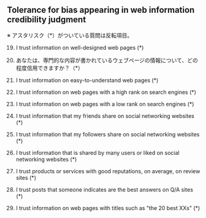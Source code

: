 ## Tolerance for bias appearing in web information credibility judgment
※ アスタリスク（*）がついている質問は反転項目。

19. I trust information on well-designed web pages (\*)

20. あなたは、専門的な内容が書かれているウェブページの情報について、どの程度信用できますか？（\*）

21. I trust information on easy-to-understand web pages (\*)

22. I trust information on web pages with a high rank on search engines (\*)

23. I trust information on web pages with a low rank on search engines (\*)

24. I trust information that my friends share on social networking websites (\*)

25. I trust information that my followers share on social networking websites (\*)

26. I trust information that is shared by many users or liked on social networking websites (\*)

27. I trust products or services with good reputations, on average, on review sites (\*)

28. I trust posts that someone indicates are the best answers on Q/A sites (\*)

29. I trust information on web pages with titles such as "the 20 best XXs" (\*)

